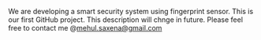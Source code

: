We are developing a smart security system using fingerprint sensor. This is our first GitHub project.
This description will chnge in future.
Please feel free to contact me @mehul.saxena@gmail.com